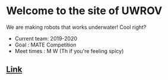 # Welcome to the site of UWROV 

We are making robots that works underwater! Cool right?

* Current team: 2019-2020
* Goal        : MATE Competition
* Meet times  : M W (Th if you're feeling spicy)

## [Link](http://uwrov.org)